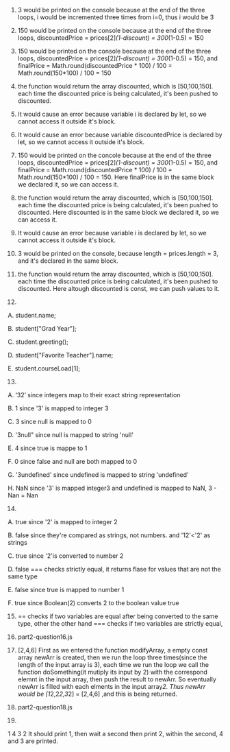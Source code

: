 1. 3 would be printed on the console because at the end of the three loops, i would be incremented three times from i=0, thus i would be 3 

2. 150 would be printed on the console because at the end of the three loops, discountedPrice = prices[2]*(1-discount) = 300*(1-0.5) = 150

3. 150 would be printed on the console because at the end of the three loops, discountedPrice = prices[2]*(1-discount) = 300*(1-0.5) = 150, and finalPrice = Math.round(discountedPrice * 100) / 100 = Math.round(150*100) / 100 = 150

4. the function would return the array discounted, which is [50,100,150]. each time the discounted price is being calculated, it's been pushed to discounted.

5. It would cause an error because variable i is declared by let, so we cannot access it outside it's block.

6. It would cause an error because variable discountedPrice is declared by let, so we cannot access it outside it's block.

7. 150 would be printed on the concole because at the end of the three loops, discountedPrice = prices[2]*(1-discount) = 300*(1-0.5) = 150, and finalPrice = Math.round(discountedPrice * 100) / 100 = Math.round(150*100) / 100 = 150. Here finalPrice is in the same block we declared it, so we can access it.

8. the function would return the array discounted, which is [50,100,150]. each time the discounted price is being calculated, it's been pushed to discounted. Here discounted is in the same block we declared it, so we can access it.

9. It would cause an error because variable i is declared by let, so we cannot access it outside it's block.

10. 3 would be printed on the console, because length = prices.length = 3, and it's declared in the same block.

11. the function would return the array discounted, which is [50,100,150]. each time the discounted price is being calculated, it's been pushed to discounted. Here altough discounted is const, we can push values to it.

12. 
A. student.name;

B. student["Grad Year"];

C. student.greeting();

D. student["Favorite Teacher"].name;

E. student.courseLoad[1];

13. 
A. ‘32’ since integers map to their exact string representation

B. 1 since '3' is mapped to integer 3

C. 3 since null is mapped to 0

D. '3null" since null is mapped to string 'null'

E. 4 since true is mappe to 1

F. 0 since false and null are both mapped to 0

G. '3undefined' since undefined is mapped to string 'undefined'

H. NaN since '3' is mapped integer3 and undefined is mapped to NaN, 3 - Nan = Nan

14. 
A. true since '2' is mapped to integer 2

B. false since they're compared as strings, not numbers. and '12'<'2' as strings

C. true since '2'is converted to number 2

D. false === checks strictly equal, it returns flase for values that are not the same type

E. false since true is mapped to number 1

F. true since Boolean(2) converts 2 to the boolean value true

15. == checks if two variables are equal after being converted to the same type, other the other hand === checks if two variables are strictly equal, 

16. part2-question16.js

17. [2,4,6] First as we entered the function modifyArray, a empty const array newArr is created, then we run the loop three times(since the length of the input array is 3), each time we run the loop we call the function doSomething(it mutiply its input by 2) with the correspond elemnt in the input array, then push the result to newArr. So eventually newArr is filled with each elments in the input array*2. Thus newArr would be [1*2,2*2,3*2] = [2,4,6] ,and this is being returned.

18. part2-question18.js

19. 
1
4
3
2
It should print 1, then wait a second then print 2, within the second, 4 and 3 are printed.